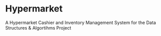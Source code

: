 Hypermarket
===========

A Hypermarket Cashier and Inventory Management System for the Data Structures &amp; Algortihms Project
